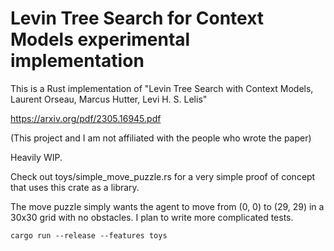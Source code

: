 Levin Tree Search for Context Models experimental implementation
================================================================

This is a Rust implementation of
"Levin Tree Search with Context Models, Laurent Orseau, Marcus Hutter, Levi H. S. Lelis"

https://arxiv.org/pdf/2305.16945.pdf

(This project and I am not affiliated with the people who wrote the paper)

Heavily WIP.

Check out toys/simple\_move\_puzzle.rs for a very simple proof of concept that
uses this crate as a library.

The move puzzle simply wants the agent to move from (0, 0) to (29, 29) in a
30x30 grid with no obstacles. I plan to write more complicated tests.

```
cargo run --release --features toys
```

